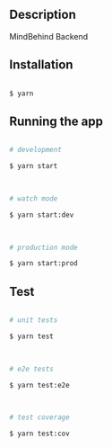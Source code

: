## Description

  

MindBehind Backend

  

## Installation

  

```bash

$ yarn

```

  

## Running the app

  

```bash

# development

$ yarn start

  

# watch mode

$ yarn start:dev

  

# production mode

$ yarn start:prod

```

  

## Test

  

```bash

# unit tests

$ yarn test

  

# e2e tests

$ yarn test:e2e

  

# test coverage

$ yarn test:cov

```